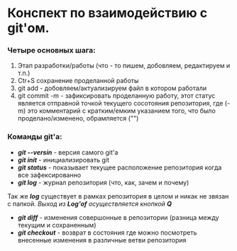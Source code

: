 # Конспект по взаимодействию с git'ом.

### **Четыре основных шага:**

1. Этап разработки/работы
(что - то пишем, добовляем, редактируем и т.п.)
2. Ctr+S сохранение проделанной работы
3. git add - добовляем/актуализируем файл в котором работали
4. git commit -m - зафиксировать проделанную работу, этот статус является отправной точкой текущего сосотояния репозитория, где (-m) это комментарий с кратким/емким указанием того, что было проделано/изменено, обрамляется ("")

### **Команды git'а:**

* __*git --versin*__ - версия самого git'а
* __*git init*__ - инициализировать git
* __*git status*__ - показывает текущее расположение репозитория когда все зафексированно
* __*git log*__ - журнал репозитория (что, как, зачем и почему)

Так же __*log*__ существует в рамках репозитория в целом и никак не звязан с папкой. *Выход из __Log'of__ осуществляется кнопкой __Q__*
* __*git diff*__ - изменения совершонные в репозитории (разница между текущим и сохраненным) 
* __*git checkout*__ - возврат в состояния где можно посмотреть внесенные изменения в различные ветви репозитория